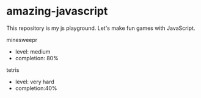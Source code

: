 # amazing-javascript
This repository is my js playground. Let's make fun games with JavaScript.

minesweepr
- level: medium
- completion: 80%

tetris
- level: very hard
- completion:40%
